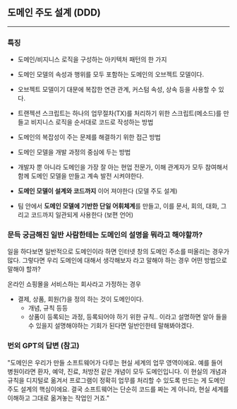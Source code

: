 ## 도메인 주도 설계 (DDD)

---

### 특징

- 도메인/비지니스 로직을 구성하는 아키텍처 패턴의 한 가지
- 도메인 모델의 속성과 행위를 모두 포함하는 도메인의 오브젝트 모델이다.
- 오브젝트 모델이기 대문에 복잡한 연관 관계, 커스텀 속성, 상속 등을 사용할 수 있다.
- 트랜젝션 스크립트는 하나의 업무절차(TX)를 처리하기 위한 스크립트(메소드)를 만들고 비지니스 로직을 순서대로 코드로 작성하는 방법

- 도메인의 복잡성이 주는 문제를 해결하기 위한 접근 방법
- 도메인 모델을 개발 과정의 중심에 두는 방법
- 개발자 뿐 아니라 도메인을 가장 잘 아는 현업 전문가, 이해 관계자가 모두 참여해서 함께 도메인 모델을 만들고 계속 발전 시켜야한다.
- **도메인 모델이 설계와 코드까지** 이어 져야한다 (모델 주도 설계)
- 팀 안에서 **도메인 모델에 기반한 단일 어휘체계**를 만들고, 이를 문서, 회의, 대화, 그리고 코드까지 일관되게 사용한다 (보편 언어)

### 문득 궁금해진 일반 사람한테는 도메인의 설명을 뭐라고 해야할까?

일을 하다보면 일반적으로 도메인이라 하면 인터넷 창의 도메인 주소를 떠올리는 경우가 많다. 그렇다면 우리 도메인에 대해서 생각해보자 라고 말해야
하는 경우 어떤 방법으로 말해야 할까?

온라인 쇼핑몰을 서비스하는 회사라고 가정하는 경우
- 결제, 상품, 회원(?)을 정의 하는 것이 도메인이다.
  - 개념, 규칙 등등
  - 상품이 등록되는 과정, 등록되어야 하기 위한 규칙..
이라고 설명하면 알아 들을 수 있을지 설명해야하는 기회가 된다면 일반인한테 말해봐야겠다.

### 번외 GPT의 답변 (참고)

"도메인은 우리가 만들 소프트웨어가 다루는 현실 세계의 업무 영역이에요.
예를 들어 병원이라면 환자, 예약, 진료, 처방전 같은 개념이 모두 도메인입니다.
이 현실의 개념과 규칙을 디지털로 옮겨서 프로그램이 정확히 업무를 처리할 수 있도록 만드는 게 도메인 주도 설계의 핵심이에요.
결국 소프트웨어는 단순히 코드를 짜는 게 아니라, 현실 세계를 이해하고 그대로 옮겨놓는 작업인 거죠."